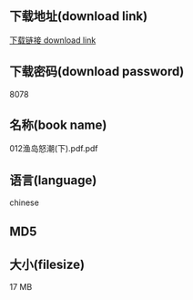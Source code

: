 ## 下载地址(download link)
[下载链接 download link](https://voluble-croquembouche-d321dc.netlify.app/?s=012%E6%B8%94%E5%B2%9B%E6%80%92%E6%BD%AE%28%E4%B8%8B%29.pdf)

## 下载密码(download password)
8078

## 名称(book name)
012渔岛怒潮(下).pdf.pdf

## 语言(language)
chinese

## MD5


## 大小(filesize)
17 MB
